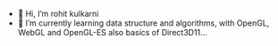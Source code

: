 - 👋 Hi, I’m rohit kulkarni
- 🌱 I’m currently learning data structure and algorithms, with OpenGL, WebGL and OpenGL-ES also basics of Direct3D11...
